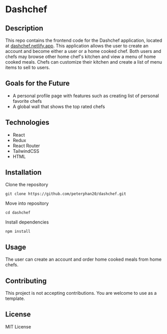 # Dashchef

## Description

This repo contains the frontend code for the Dashchef application, located at [dashchef.netlify.app](https://dashchef.netlify.app/). This application allows the user to create an account and become either a user or a home cooked chef. Both users and chefs may browse other home chef's kitchen and view a menu of home cooked meals. Chefs can customize their kitchen and create a list of menu items to sell to users.

## Goals for the Future

- A personal profile page with features such as creating list of personal favorite chefs
- A global wall that shows the top rated chefs

## Technologies

- React
- Redux
- React Router
- TailwindCSS
- HTML

## Installation

Clone the repository

`git clone https://github.com/peterphan20/dashchef.git`

Move into repository

`cd dashchef`

Install dependencies

`npm install`

## Usage

The user can create an account and order home cooked meals from home chefs. 

## Contributing

This project is not accepting contributions. You are welcome to use as a template.

## License

MIT License
